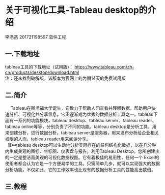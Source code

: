 # 关于可视化工具-Tableau desktop的介绍
李浥菡 201721198597 软件工程

## 一.下载地址
tableau工具的下载地址（试用版)： https://www.tableau.com/zh-cn/products/desktop/download.html<br>
注：还未找到破解版，该版本为官网上的为期14天的免费试用版<br>

##  二.简介
　 Tableau在斯坦福大学诞生，它致力于帮助人们查看并理解数据，帮助用户快速分析、可视化并分享信息，它正逐渐成为优秀的数据分析工具之一。tableau下面有一系列的功能模块，tableau desktop、tableau server、tableau reader、tableau online等等，分别负责了不同的功能。tableau desktop是分析工具，用来创建分析，进行数据分析，tableau server是服务器，用来发布分析给企业相关权限的人而，tableau reader用来阅读分享。  
   其中tableau desktop可以生动地分析实际存在的任何结构化数据，以在几分钟内生成美观的图标、坐标图、仪表盘与报告。利用Tableau Desktop，您所创建出的一定是整洁而美观的可视化数据视图。它有着极佳的易用性，任何一个 Excel的使用者都会认为它是一个方便易学的工具。只需简单几步，就可以实现强大的数据分析功能。不仅如此，它的工作效率也比现有的数据分析工具的性能高出数倍。
   
## 三.教程
  


